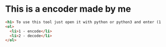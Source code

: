 # This is a encoder made by me
```html
<h1> To use this tool just open it with python or python3 and enter (1 or 2) </h1>
<ol>
  <li>1 - encode</li>
  <li>2 - decode</li>
</ol>
```

